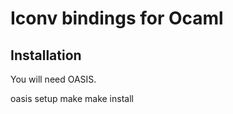 # Iconv bindings for Ocaml

## Installation

You will need OASIS.

 oasis setup
 make
 make install

